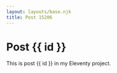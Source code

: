 ```yaml
---
layout: layouts/base.njk
title: Post 15206
---
```


# Post {{ id }}

This is post {{ id }} in my Eleventy project.
